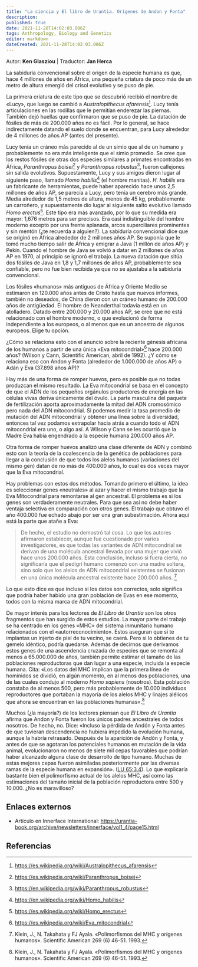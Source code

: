 ```yaml
---
title: "La ciencia y El libro de Urantia. Orígenes de Andon y Fonta"
description: 
published: true
date: 2021-11-28T14:02:03.086Z
tags: Anthropology, Biology and Genetics
editor: markdown
dateCreated: 2021-11-28T14:02:03.086Z
---
```


Autor: **Ken Glasziou** | Traductor: **Jan Herca**

La sabiduría convencional sobre el origen de la especie humana es que, hace 4 millones de años en África, una pequeña criatura de poco más de un metro de altura emergió del crisol evolutivo y se puso de pie.

La primera criatura de este tipo que se descubrió recibió el nombre de «Lucy», que luego se cambió a _Australopithecus afarensis_[^1]. Lucy tenía articulaciones en las rodillas que le permitían enderezar las piernas. También dejó huellas que confirmaron que se puso de pie. La datación de fósiles de más de 200.000 años no es fácil. Por lo general, se hace indirectamente datando el suelo donde se encuentran, para Lucy alrededor de 4 millones de años AP (antes del presente).

Lucy tenía un cráneo más parecido al de un simio que al de un humano y probablemente no era más inteligente que el simio promedio. Se cree que los restos fósiles de otras dos especies similares a primates encontradas en África, _Paranthropus boisei_[^2] y _Paranthropus robustus_[^3], fueron callejones sin salida evolutivos. Supuestamente, Lucy y sus amigos dieron lugar al siguiente paso, llamado _Homo habilis_[^4] (el hombre manitas). _H. habilis_ era un fabricante de herramientas, puede haber aparecido hace unos 2,5 millones de años AP, se parecía a Lucy, pero tenía un cerebro más grande. Medía alrededor de 1,5 metros de altura, menos de 45 kg, probablemente un carroñero, y supuestamente dio lugar al siguiente salto evolutivo llamado _Homo erectus_[^5]. Este tipo era más avanzado, por lo que su medida era mayor: 1,676 metros para ser precisos. Era casi indistinguible del hombre moderno excepto por una frente aplanada, arcos superciliares prominentes y sin mentón (¿te recuerda a alguien?). La sabiduría convencional dice que se originó en África alrededor de 2 millones años AP. Se suponía que le tomó mucho tiempo salir de África y emigrar a Java (1 millón de años AP) y Pekín. Cuando el hombre de Java se volvió a datar en 2 millones de años AP en 1970, al principio se ignoró el trabajo. La nueva datación que sitúa dos fósiles de Java en 1,8 y 1,7 millones de años AP, probablemente sea confiable, pero no fue bien recibida ya que no se ajustaba a la sabiduría convencional.

Los fósiles «humanos» más antiguos de África y Oriente Medio se estimaron en 120.000 años antes de Cristo hasta que nuevos informes, también no deseados, de China dieron con un cráneo humano de 200.000 años de antigüedad. El hombre de Neanderthal todavía está en un atolladero. Datado entre 200.000 y 20.000 años AP, se cree que no está relacionado con el hombre moderno, o que evolucionó de forma independiente a los europeos, o al menos que es un ancestro de algunos europeos. Elige tu opción.

¿Cómo se relaciona esto con el anuncio sobre la reciente génesis africana de los humanos a partir de una única «Eva mitocondrial»[^6] hace 200.000 años? (Wilson y Cann, Scientific American, abril de 1992). ¿Y cómo se relaciona eso con Andon y Fonta (alrededor de 1.000.000 de años AP) o Adán y Eva (37.898 años AP)?

Hay más de una forma de romper huevos, pero es posible que no todas produzcan el mismo resultado. La Eva mitocondrial se basa en el concepto de que el ADN de los pequeños orgánulos productores de energía en las células vivas deriva únicamente del óvulo. La parte masculina del paquete de fertilización aporta aproximadamente la mitad del ADN cromosómico pero nada del ADN mitocondrial. Si podemos medir la tasa promedio de mutación del ADN mitocondrial y obtener una línea sobre la diversidad, entonces tal vez podamos extrapolar hacia atrás a cuando todo el ADN mitocondrial era uno, o algo así. A Wilson y Cann se les ocurrió que la Madre Eva había engendrado a la especie humana 200.000 años AP.

Otra forma de romper huevos analizó una clase diferente de ADN y combinó esto con la teoría de la coalescencia de la genética de poblaciones para llegar a la conclusión de que todos los alelos humanos (variaciones del mismo gen) datan de no más de 400.000 años, lo cual es dos veces mayor que la Eva mitocondrial.

Hay problemas con estos dos métodos. Tomando primero el último, la idea es seleccionar genes «neutrales» al azar y hacer el mismo trabajo que la Eva Mitocondrial para remontarse al gen ancestral. El problema es si los genes son verdaderamente neutrales. Para que sea así no debe haber ventaja selectiva en comparación con otros genes. El trabajo que obtuvo el año 400.000 fue echado abajo por ser una gran subestimación. Ahora aquí está la parte que atañe a Eva:

> De hecho, el estudio no demostró tal cosa. Lo que los autores afirmaron establecer, aunque fue cuestionado por varios investigadores, es que todas las variantes de ADN mitocondrial se derivan de una molécula ancestral llevada por una mujer que vivió hace unos 200.000 años. Esta conclusión, incluso si fuera cierta, no significaría que el pedigrí humano comenzó con una madre soltera, sino solo que los alelos de ADN mitocondrial existentes se fusionan en una única molécula ancestral existente hace 200.000 años. [^7]

Lo que esto dice es que incluso si los datos son correctos, solo significa que podría haber habido una gran población de Evas en ese momento, todos con la misma marca de ADN mitocondrial.

De mayor interés para los lectores de _El Libro de Urantia_ son los otros fragmentos que han surgido de estos estudios. La mayor parte del trabajo se ha centrado en los genes «MHC» del sistema inmunitario humano relacionados con el «autorreconocimiento». Estos aseguran que si te implantas un injerto de piel de tu vecino, se caerá. Pero si lo obtienes de tu gemelo idéntico, podría quedarse. Además de decirnos que derivamos estos genes de una ascendencia cruzada de especies que se remonta al menos a 65.000.000 de años, también permite estimar el tamaño de las poblaciones reproductoras que dan lugar a una especie, incluida la especie humana. Cita: «Los datos del MHC implican que la primera línea de homínidos se dividió, en algún momento, en al menos dos poblaciones, una de las cuales condujo al moderno _Homo sapiens_ (nosotros). Esta población constaba de al menos 500, pero más probablemente de 10.000 individuos reproductores que portaban la mayoría de los alelos MHC y linajes alélicos que ahora se encuentran en las poblaciones humanas».[^7]

Muchos (¿la mayoría?) de los lectores piensan que _El Libro de Urantia_ afirma que Andon y Fonta fueron los únicos padres ancestrales de todos nosotros. De hecho, no. Dice: «Incluso la pérdida de Andón y Fonta antes de que tuvieran descendencia no hubiera impedido la evolución humana, aunque la habría retrasado. Después de la aparición de Andón y Fonta, y antes de que se agotaran los potenciales humanos en mutación de la vida animal, evolucionaron no menos de siete mil cepas favorables que podrían haber alcanzado alguna clase de desarrollo de tipo humano. Muchas de estas mejores cepas fueron asimiladas posteriormente por las diversas ramas de la especie humana en expansión». ([LU 65:3.4](/es/The_Urantia_Book/65#p3_4)). Lo que explicaría bastante bien el polimorfismo actual de los alelos MHC, así como las estimaciones del tamaño inicial de la población reproductora entre 500 y 10.000. ¿No es maravilloso?

## Enlaces externos

* Artículo en Innerface International: https://urantia-book.org/archive/newsletters/innerface/vol1_4/page15.html

## Referencias

[^1]: https://es.wikipedia.org/wiki/Australopithecus_afarensis

[^2]: https://es.wikipedia.org/wiki/Paranthropus_boisei

[^3]: https://en.wikipedia.org/wiki/Paranthropus_robustus

[^4]: https://en.wikipedia.org/wiki/Homo_habilis

[^5]: https://es.wikipedia.org/wiki/Homo_erectus

[^6]: https://es.wikipedia.org/wiki/Eva_mitocondrial

[^7]: Klein, J., N. Takahata y FJ Ayala. «Polimorfismos del MHC y orígenes humanos». Scientific American 269 (6) 46-51. 1993.